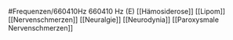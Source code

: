 #Frequenzen/660410Hz
660410 Hz (E)
[[Hämosiderose]]
[[Lipom]]
[[Nervenschmerzen]]
[[Neuralgie]]
[[Neurodynia]]
[[Paroxysmale Nervenschmerzen]]